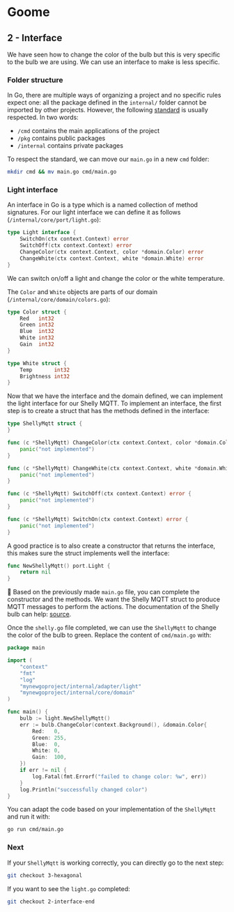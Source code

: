 # Goome

## 2 - Interface

We have seen how to change the color of the bulb but this is very specific to the bulb we are using.
We can use an interface to make is less specific.

### Folder structure

In Go, there are multiple ways of organizing a project and no specific rules expect one: all the package defined in the `internal/` folder cannot be imported by other projects.
However, the following [standard](https://github.com/golang-standards/project-layout) is usually respected.
In two words:

* `/cmd` contains the main applications of the project
* `/pkg` contains public packages
* `/internal` contains private packages

To respect the standard, we can move our `main.go` in a new `cmd` folder:

```bash
mkdir cmd && mv main.go cmd/main.go
```

### Light interface

An interface in Go is a type which is a named collection of method signatures.
For our light interface we can define it as follows (`/internal/core/port/light.go`):

```go
type Light interface {
	SwitchOn(ctx context.Context) error
	SwitchOff(ctx context.Context) error
	ChangeColor(ctx context.Context, color *domain.Color) error
	ChangeWhite(ctx context.Context, white *domain.White) error
}
```

We can switch on/off a light and change the color or the white temperature.

The `Color` and `White` objects are parts of our domain (`/internal/core/domain/colors.go`):

```go
type Color struct {
	Red   int32
	Green int32
	Blue  int32
	White int32
	Gain  int32
}

type White struct {
	Temp       int32
	Brightness int32
}
```

Now that we have the interface and the domain defined, we can implement the light interface for our Shelly MQTT.
To implement an interface, the first step is to create a struct that has the methods defined in the interface:

```go
type ShellyMqtt struct {
}

func (c *ShellyMqtt) ChangeColor(ctx context.Context, color *domain.Color) error {
	panic("not implemented")
}

func (c *ShellyMqtt) ChangeWhite(ctx context.Context, white *domain.White) error {
	panic("not implemented")
}

func (c *ShellyMqtt) SwitchOff(ctx context.Context) error {
	panic("not implemented")
}

func (c *ShellyMqtt) SwitchOn(ctx context.Context) error {
	panic("not implemented")
}
```

A good practice is to also create a constructor that returns the interface, this makes sure the struct implements well the interface:

```go
func NewShellyMqtt() port.Light {
	return nil
}
```

🫵 Based on the previously made `main.go` file, you can complete the constructor and the methods. We want the Shelly MQTT struct to produce MQTT messages to perform the actions.
The documentation of the Shelly bulb can help: [source](https://shelly-api-docs.shelly.cloud/gen1/#shelly-bulb-rgbw-mqtt).

Once the `shelly.go` file completed, we can use the `ShellyMqtt` to change the color of the bulb to green.
Replace the content of  `cmd/main.go` with:

```go
package main

import (
	"context"
	"fmt"
	"log"
	"mynewgoproject/internal/adapter/light"
	"mynewgoproject/internal/core/domain"
)

func main() {
	bulb := light.NewShellyMqtt()
	err := bulb.ChangeColor(context.Background(), &domain.Color{
		Red:   0,
		Green: 255,
		Blue:  0,
		White: 0,
		Gain:  100,
	})
	if err != nil {
		log.Fatal(fmt.Errorf("failed to change color: %w", err))
	}
	log.Println("successfully changed color")
}
```

You can adapt the code based on your implementation of the `ShellyMqtt` and run it with:

```bash
go run cmd/main.go
```

### Next

If your `ShellyMqtt` is working correctly, you can directly go to the next step:

```bash
git checkout 3-hexagonal
```

If you want to see the `light.go` completed:

```bash
git checkout 2-interface-end
```
